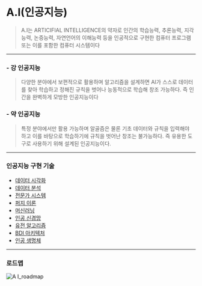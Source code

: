 # A.I(인공지능)
> A.I는 ARTICIFIAL INTELLIGENCE의 약자로 인간의 학습능력, 추론능력, 지각능력, 논증능력, 자연언어의 이해능력 등을 인공적으로 구현한 컴퓨터 프로그램 또는 이를 포함한 컴퓨터 시스템이다
***

### - 강 인공지능
> 다양한 분야에서 보편적으로 활용하며 알고리즘을 설계하면 AI가 스스로 데이터를 찾아 학습하고 정해진 규칙을 벗어나 능동적으로 학습해 창조 가능하다. 즉 인간을 완벽하게 모방한 인공지능이다
### - 약 인공지능
> 특정 분야에서만 활용 가능하며 알골즘은 물론 기초 데이터와 규칙을 입력해야 하고 이를 바탕으로 학습하기에 규칙을 벗어난 창조는 불가능하다. 즉 유용한 도구로 사용하기 위해 설계된 인공지능이다.
***
### 인공지능 구현 기술
* [데이터 시각화]()
* [데이터 분석]()
* [전문가 시스템]()
* [퍼지 이론](https://github.com/BOSOEK/TIL/tree/main/A.I/Fuzzy)
* [머신러닝]()
* [인공 신경망]()
* [유전 알고리즘]()
* [BDI 아키텍처]()
* [인공 생명체]()
***
### 로드맵

![A I_roadmap](https://user-images.githubusercontent.com/68007145/104094621-5b683600-52d5-11eb-91d7-16ec750f8e91.png)
